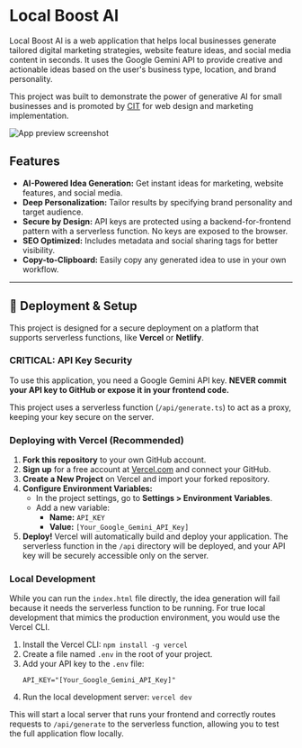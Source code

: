 
# Local Boost AI

Local Boost AI is a web application that helps local businesses generate tailored digital marketing strategies, website feature ideas, and social media content in seconds. It uses the Google Gemini API to provide creative and actionable ideas based on the user's business type, location, and brand personality.

This project was built to demonstrate the power of generative AI for small businesses and is promoted by [CIT](https://www.cit.org.in/) for web design and marketing implementation.

![App preview screenshot](https://i.ibb.co/Dgw9jZYW/image.png)

## Features

- **AI-Powered Idea Generation:** Get instant ideas for marketing, website features, and social media.
- **Deep Personalization:** Tailor results by specifying brand personality and target audience.
- **Secure by Design:** API keys are protected using a backend-for-frontend pattern with a serverless function. No keys are exposed to the browser.
- **SEO Optimized:** Includes metadata and social sharing tags for better visibility.
- **Copy-to-Clipboard:** Easily copy any generated idea to use in your own workflow.

---

## 🚀 Deployment & Setup

This project is designed for a secure deployment on a platform that supports serverless functions, like **Vercel** or **Netlify**.

### **CRITICAL: API Key Security**

To use this application, you need a Google Gemini API key. **NEVER commit your API key to GitHub or expose it in your frontend code.**

This project uses a serverless function (`/api/generate.ts`) to act as a proxy, keeping your key secure on the server.

### Deploying with Vercel (Recommended)

1.  **Fork this repository** to your own GitHub account.
2.  **Sign up** for a free account at [Vercel.com](https://vercel.com) and connect your GitHub.
3.  **Create a New Project** on Vercel and import your forked repository.
4.  **Configure Environment Variables:**
    -   In the project settings, go to **Settings > Environment Variables**.
    -   Add a new variable:
        -   **Name:** `API_KEY`
        -   **Value:** `[Your_Google_Gemini_API_Key]`
5.  **Deploy!** Vercel will automatically build and deploy your application. The serverless function in the `/api` directory will be deployed, and your API key will be securely accessible only on the server.

### Local Development

While you can run the `index.html` file directly, the idea generation will fail because it needs the serverless function to be running. For true local development that mimics the production environment, you would use the Vercel CLI.

1.  Install the Vercel CLI: `npm install -g vercel`
2.  Create a file named `.env` in the root of your project.
3.  Add your API key to the `.env` file:
    ```
    API_KEY="[Your_Google_Gemini_API_Key]"
    ```
4.  Run the local development server: `vercel dev`

This will start a local server that runs your frontend and correctly routes requests to `/api/generate` to the serverless function, allowing you to test the full application flow locally.
